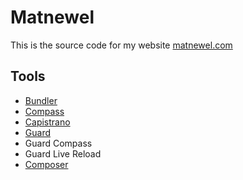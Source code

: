 # Matnewel
This is the source code for my website [matnewel.com](http://matnewel.com)

## Tools
* [Bundler](http://bundler.io/)
* [Compass](http://compass-style.org/)
* [Capistrano](http://capistranorb.com/)
* [Guard](http://guardgem.org/)
* Guard Compass
* Guard Live Reload
* [Composer](http://getcomposer.org)